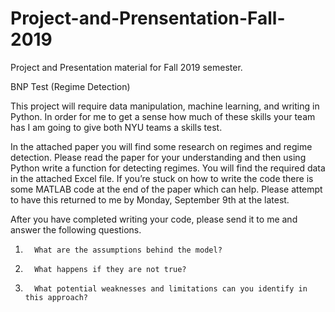 # Project-and-Prensentation-Fall-2019
Project and Presentation material for Fall 2019 semester.

BNP Test (Regime Detection)

This project will require data manipulation, machine learning, and writing in Python. In order for me to get a sense how much of these skills your team has I am going to give both NYU teams a skills test. 

In the attached paper you will find some research on regimes and regime detection. Please read the paper for your understanding and then using Python write a function for detecting regimes. You will find the required data in the attached Excel file. If you’re stuck on how to write the code there is some MATLAB code at the end of the paper which can help. Please attempt to have this returned to me by Monday, September 9th at the latest. 

After you have completed writing your code, please send it to me and answer the following questions.
1.       What are the assumptions behind the model?
2.       What happens if they are not true?
3.       What potential weaknesses and limitations can you identify in this approach?
